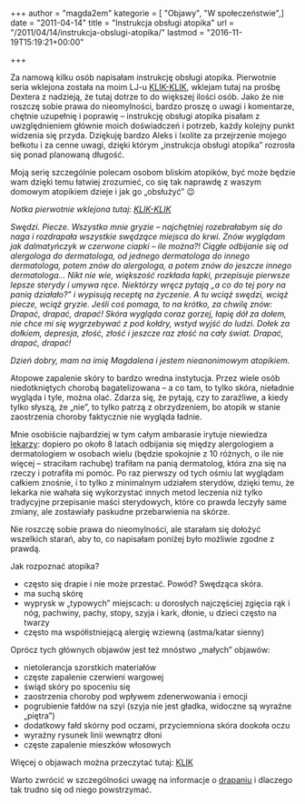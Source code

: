 +++
author = "magda2em"
kategorie = [ "Objawy", "W społeczeństwie",]
date = "2011-04-14"
title = "Instrukcja obsługi atopika"
url = "/2011/04/14/instrukcja-obslugi-atopika/"
lastmod = "2016-11-19T15:19:21+00:00"

+++

Za namową kilku osób napisałam instrukcję obsługi atopika. Pierwotnie seria wklejona została na moim LJ-u [KLIK-KLIK][1], wklejam tutaj na prośbę Dextera z nadzieją, że tutaj dotrze to do większej ilości osób. Jako że nie roszczę sobie prawa do nieomylności, bardzo proszę o uwagi i komentarze, chętnie uzupełnię i poprawię &#8211; instrukcję obsługi atopika pisałam z uwzględnieniem głównie moich doświadczeń i potrzeb, każdy kolejny punkt widzenia się przyda. Dziękuję bardzo Aleks i Ixolite za przejrzenie mojego bełkotu i za cenne uwagi, dzięki którym &#8222;instrukcja obsługi atopika&#8221; rozrosła się ponad planowaną długość. 

Moją serię szczególnie polecam osobom bliskim atopików, być może będzie wam dzięki temu łatwiej zrozumieć, co się tak naprawdę z waszym domowym atopikiem dzieje i jak go &#8222;obsłużyć&#8221; 😉

_Notka pierwotnie wklejona tutaj: [KLIK-KLIK][2]_

<!--more-->

_Swędzi. Piecze. Wszystko mnie gryzie &#8211; najchętniej rozebrałabym się do naga i rozdrapała wszystkie swędzące miejsca do krwi. Znów wyglądam jak dalmatyńczyk w czerwone ciapki &#8211; ile można?! Ciągłe odbijanie się od alergologa do dermatologa, od jednego dermatologa do innego dermatologa, potem znów do alergologa, a potem znów do jeszcze innego dermatologa&#8230; Nikt nie wie, większość rozkłada łapki, przepisuje pierwsze lepsze sterydy i umywa ręce. Niektórzy wręcz pytają &#8222;a co do tej pory na panią działało?&#8221; i wypisują receptę na życzenie. A tu wciąż swędzi, wciąż piecze, wciąż gryzie. Jeśli coś pomaga, to na krótko, za chwilę znów: Drapać, drapać, drapać! Skóra wygląda coraz gorzej, łapię dół za dołem, nie chce mi się wygrzebywać z pod kołdry, wstyd wyjść do ludzi. Dołek za dołkiem, depresja, złość, złość i jeszcze raz złość na cały świat. Drapać, drapać, drapać!_

_Dzień dobry, mam na imię Magdalena i jestem nieanonimowym atopikiem._ 

Atopowe zapalenie skóry to bardzo wredna instytucja. Przez wiele osób niedotkniętych chorobą bagatelizowana &#8211; a co tam, to tylko skóra, nieładnie wygląda i tyle, można olać. Zdarza się, że pytają, czy to zaraźliwe, a kiedy tylko słyszą, że &#8222;nie&#8221;, to tylko patrzą z obrzydzeniem, bo atopik w stanie zaostrzenia choroby faktycznie nie wygląda ładnie. 

Mnie osobiście najbardziej w tym całym ambarasie irytuje niewiedza <u>lekarzy</u>: dopiero po około 8 latach odbijania się między alergologiem a dermatologiem w osobach wielu (będzie spokojnie z 10 różnych, o ile nie więcej &#8211; straciłam rachubę) trafiłam na panią dermatolog, która zna się na rzeczy i potrafiła mi pomóc. Po raz pierwszy od tych ośmiu lat wyglądam całkiem znośnie, i to tylko z minimalnym udziałem sterydów, dzięki temu, że lekarka nie wahała się wykorzystać innych metod leczenia niż tylko tradycyjne przepisanie maści sterydowych, które co prawda leczyły same zmiany, ale zostawiały paskudne przebarwienia na skórze.

Nie roszczę sobie prawa do nieomylności, ale starałam się dołożyć wszelkich starań, aby to, co napisałam poniżej było możliwie zgodne z prawdą.

Jak rozpoznać atopika?

  * często się drapie i nie może przestać. Powód? Swędząca skóra.
  * ma suchą skórę
  * wyprysk w &#8222;typowych&#8221; miejscach: u dorosłych najczęściej zgięcia rąk i nóg, pachwiny, pachy, stopy, szyja i kark, dłonie, u dzieci często na twarzy
  * często ma współistniejącą alergię wziewną (astma/katar sienny)

Oprócz tych głównych objawów jest też mnóstwo &#8222;małych&#8221; objawów:

  * nietolerancja szorstkich materiałów
  * częste zapalenie czerwieni wargowej
  * świąd skóry po spoceniu się
  * zaostrzenia choroby pod wpływem zdenerwowania i emocji
  * pogrubienie fałdów na szyi (szyja nie jest gładka, widoczne są wyraźne &#8222;piętra&#8221;)
  * dodatkowy fałd skórny pod oczami, przyciemniona skóra dookoła oczu
  * wyraźny rysunek linii wewnątrz dłoni
  * częste zapalenie mieszków włosowych

Więcej o objawach można przeczytać tutaj: [KLIK][3]
  
Warto zwrócić w szczególności uwagę na informacje o [drapaniu][4] i dlaczego tak trudno się od niego powstrzymać.

 [1]: http://magda2em.livejournal.com/tag/instrukcja%20obsługi%20atopika
 [2]: http://magda2em.livejournal.com/85542.html
 [3]: http://www.atopowe-zapalenie.pl/atopedia/Objawy_atopowego_zapalenia_skóry
 [4]: http://www.atopowe-zapalenie.pl/atopedia/Drapanie